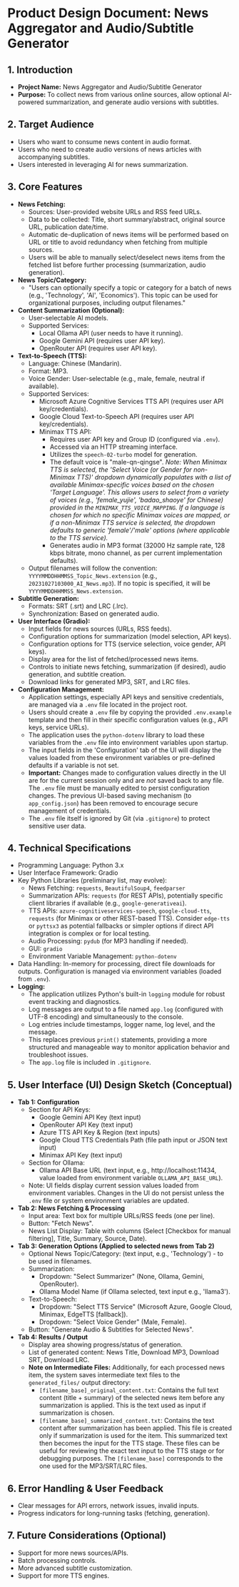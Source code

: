 # Product Design Document: News Aggregator and Audio/Subtitle Generator

## 1. Introduction

*   **Project Name:** News Aggregator and Audio/Subtitle Generator
*   **Purpose:** To collect news from various online sources, allow optional AI-powered summarization, and generate audio versions with subtitles.

## 2. Target Audience

*   Users who want to consume news content in audio format.
*   Users who need to create audio versions of news articles with accompanying subtitles.
*   Users interested in leveraging AI for news summarization.

## 3. Core Features

*   **News Fetching:**
    *   Sources: User-provided website URLs and RSS feed URLs.
    *   Data to be collected: Title, short summary/abstract, original source URL, publication date/time.
    *   Automatic de-duplication of news items will be performed based on URL or title to avoid redundancy when fetching from multiple sources.
    *   Users will be able to manually select/deselect news items from the fetched list before further processing (summarization, audio generation).
*   **News Topic/Category:**
    *   "Users can optionally specify a topic or category for a batch of news (e.g., 'Technology', 'AI', 'Economics'). This topic can be used for organizational purposes, including output filenames."
*   **Content Summarization (Optional):**
    *   User-selectable AI models.
    *   Supported Services:
        *   Local Ollama API (user needs to have it running).
        *   Google Gemini API (requires user API key).
        *   OpenRouter API (requires user API key).
*   **Text-to-Speech (TTS):**
    *   Language: Chinese (Mandarin).
    *   Format: MP3.
    *   Voice Gender: User-selectable (e.g., male, female, neutral if available).
    *   Supported Services:
        *   Microsoft Azure Cognitive Services TTS API (requires user API key/credentials).
        *   Google Cloud Text-to-Speech API (requires user API key/credentials).
        *   Minimax TTS API:
            *   Requires user API key and Group ID (configured via `.env`).
            *   Accessed via an HTTP streaming interface.
            *   Utilizes the `speech-02-turbo` model for generation.
            *   The default voice is "male-qn-qingse". *Note: When Minimax TTS is selected, the 'Select Voice (or Gender for non-Minimax TTS)' dropdown dynamically populates with a list of available Minimax-specific voices based on the chosen 'Target Language'. This allows users to select from a variety of voices (e.g., 'female_yujie', 'badao_shaoye' for Chinese) provided in the `MINIMAX_TTS_VOICE_MAPPING`. If a language is chosen for which no specific Minimax voices are mapped, or if a non-Minimax TTS service is selected, the dropdown defaults to generic 'female'/'male' options (where applicable to the TTS service).*
            *   Generates audio in MP3 format (32000 Hz sample rate, 128 kbps bitrate, mono channel, as per current implementation defaults).
    *   Output filenames will follow the convention: `YYYYMMDDHHMMSS_Topic_News.extension` (e.g., `20231027103000_AI_News.mp3`). If no topic is specified, it will be `YYYYMMDDHHMMSS_News.extension`.
*   **Subtitle Generation:**
    *   Formats: SRT (.srt) and LRC (.lrc).
    *   Synchronization: Based on generated audio.
*   **User Interface (Gradio):**
    *   Input fields for news sources (URLs, RSS feeds).
    *   Configuration options for summarization (model selection, API keys).
    *   Configuration options for TTS (service selection, voice gender, API keys).
    *   Display area for the list of fetched/processed news items.
    *   Controls to initiate news fetching, summarization (if desired), audio generation, and subtitle creation.
    *   Download links for generated MP3, SRT, and LRC files.
*   **Configuration Management:**
    *   Application settings, especially API keys and sensitive credentials, are managed via a `.env` file located in the project root.
    *   Users should create a `.env` file by copying the provided `.env.example` template and then fill in their specific configuration values (e.g., API keys, service URLs).
    *   The application uses the `python-dotenv` library to load these variables from the `.env` file into environment variables upon startup.
    *   The input fields in the 'Configuration' tab of the UI will display the values loaded from these environment variables or pre-defined defaults if a variable is not set.
    *   **Important:** Changes made to configuration values directly in the UI are for the current session only and are *not* saved back to any file. The `.env` file must be manually edited to persist configuration changes. The previous UI-based saving mechanism (to `app_config.json`) has been removed to encourage secure management of credentials.
    *   The `.env` file itself is ignored by Git (via `.gitignore`) to protect sensitive user data.

## 4. Technical Specifications

*   Programming Language: Python 3.x
*   User Interface Framework: Gradio
*   Key Python Libraries (preliminary list, may evolve):
    *   News Fetching: `requests`, `BeautifulSoup4`, `feedparser`
    *   Summarization APIs: `requests` (for REST APIs), potentially specific client libraries if available (e.g., `google-generativeai`).
    *   TTS APIs: `azure-cognitiveservices-speech`, `google-cloud-tts`, `requests` (for Minimax or other REST-based TTS). Consider `edge-tts` or `pyttsx3` as potential fallbacks or simpler options if direct API integration is complex or for local testing.
    *   Audio Processing: `pydub` (for MP3 handling if needed).
    *   GUI: `gradio`
    *   Environment Variable Management: `python-dotenv`
*   Data Handling: In-memory for processing, direct file downloads for outputs. Configuration is managed via environment variables (loaded from `.env`).
*   **Logging:**
    *   The application utilizes Python's built-in `logging` module for robust event tracking and diagnostics.
    *   Log messages are output to a file named `app.log` (configured with UTF-8 encoding) and simultaneously to the console.
    *   Log entries include timestamps, logger name, log level, and the message.
    *   This replaces previous `print()` statements, providing a more structured and manageable way to monitor application behavior and troubleshoot issues.
    *   The `app.log` file is included in `.gitignore`.

## 5. User Interface (UI) Design Sketch (Conceptual)

*   **Tab 1: Configuration**
    *   Section for API Keys:
        *   Google Gemini API Key (text input)
        *   OpenRouter API Key (text input)
        *   Azure TTS API Key & Region (text inputs)
        *   Google Cloud TTS Credentials Path (file path input or JSON text input)
        *   Minimax API Key (text input)
    *   Section for Ollama:
        *   Ollama API Base URL (text input, e.g., http://localhost:11434, value loaded from environment variable `OLLAMA_API_BASE_URL`).
    *   Note: UI fields display current session values loaded from environment variables. Changes in the UI do not persist unless the `.env` file or system environment variables are updated.
*   **Tab 2: News Fetching & Processing**
    *   Input area: Text box for multiple URLs/RSS feeds (one per line).
    *   Button: "Fetch News".
    *   News List Display: Table with columns (Select [Checkbox for manual filtering], Title, Summary, Source, Date).
*   **Tab 3: Generation Options (Applied to selected news from Tab 2)**
    *   Optional News Topic/Category: (text input, e.g., 'Technology') - to be used in filenames.
    *   Summarization:
        *   Dropdown: "Select Summarizer" (None, Ollama, Gemini, OpenRouter).
        *   Ollama Model Name (if Ollama selected, text input e.g., 'llama3').
    *   Text-to-Speech:
        *   Dropdown: "Select TTS Service" (Microsoft Azure, Google Cloud, Minimax, EdgeTTS [fallback]).
        *   Dropdown: "Select Voice Gender" (Male, Female).
    *   Button: "Generate Audio & Subtitles for Selected News".
*   **Tab 4: Results / Output**
    *   Display area showing progress/status of generation.
    *   List of generated content: News Title, Download MP3, Download SRT, Download LRC.
    *   **Note on Intermediate Files:** Additionally, for each processed news item, the system saves intermediate text files to the `generated_files/` output directory:
        *   `[filename_base]_original_content.txt`: Contains the full text content (title + summary) of the selected news item before any summarization is applied. This is the text used as input if summarization is chosen.
        *   `[filename_base]_summarized_content.txt`: Contains the text content after summarization has been applied. This file is created only if summarization is used for the item. This summarized text then becomes the input for the TTS stage.
        These files can be useful for reviewing the exact text input to the TTS stage or for debugging purposes. The `[filename_base]` corresponds to the one used for the MP3/SRT/LRC files.

## 6. Error Handling & User Feedback

*   Clear messages for API errors, network issues, invalid inputs.
*   Progress indicators for long-running tasks (fetching, generation).

## 7. Future Considerations (Optional)

*   Support for more news sources/APIs.
*   Batch processing controls.
*   More advanced subtitle customization.
*   Support for more TTS engines.
